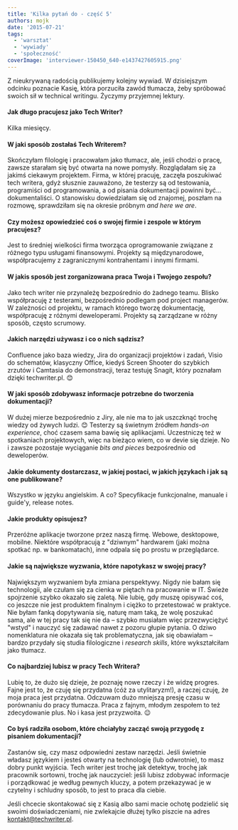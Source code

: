 ```yaml
---
title: 'Kilka pytań do - część 5'
authors: mojk
date: '2015-07-21'
tags:
  - 'warsztat'
  - 'wywiady'
  - 'społeczność'
coverImage: 'interviewer-150450_640-e1437427605915.png'
---
```


Z nieukrywaną radością publikujemy kolejny wywiad. W dzisiejszym odcinku
poznacie Kasię, która porzuciła zawód tłumacza, żeby spróbować swoich sił w
technical writingu. Życzymy przyjemnej lektury.

<!--truncate-->

#### Jak długo pracujesz jako Tech Writer?

Kilka miesięcy.

#### W jaki sposób zostałaś Tech Writerem?

Skończyłam filologię i pracowałam jako tłumacz, ale, jeśli chodzi o pracę,
zawsze starałam się być otwarta na nowe pomysły. Rozglądałam się za jakimś
ciekawym projektem. Firma, w której pracuję, zaczęła poszukiwać tech writera,
gdyż słusznie zauważono, że testerzy są od testowania, programiści od
programowania, a od pisania dokumentacji powinni być... dokumentaliści. O
stanowisku dowiedziałam się od znajomej, poszłam na rozmowę, sprawdziłam się na
okresie próbnym _and here we are_.

#### Czy możesz opowiedzieć coś o swojej firmie i zespole w którym pracujesz?

Jest to średniej wielkości firma tworząca oprogramowanie związane z różnego typu
usługami finansowymi. Projekty są międzynarodowe, współpracujemy z zagranicznymi
kontrahentami i innymi firmami.

#### W jakis sposób jest zorganizowana praca Twoja i Twojego zespołu?

Jako tech writer nie przynależę bezpośrednio do żadnego teamu. Blisko
współpracuję z testerami, bezpośrednio podlegam pod project managerów. W
zależności od projektu, w ramach którego tworzę dokumentację, współpracuję z
różnymi deweloperami. Projekty są zarządzane w różny sposób, często scrumowy.

#### Jakich narzędzi używasz i co o nich sądzisz?

Confluence jako baza wiedzy, Jira do organizacji projektów i zadań, Visio do
schematów, klasyczny Office, kiedyś Screen Shooter do szybkich zrzutów i
Camtasia do demonstracji, teraz testuję Snagit, który poznałam dzięki
techwriter.pl. 😊

#### W jaki sposób zdobywasz informacje potrzebne do tworzenia dokumentacji?

W dużej mierze bezpośrednio z Jiry, ale nie ma to jak uszczknąć trochę wiedzy od
żywych ludzi. 😊 Testerzy są świetnym źródłem _hands-on experience_, choć czasem
sama bawię się aplikacjami. Uczestniczę też w spotkaniach projektowych, więc na
bieżąco wiem, co w devie się dzieje. No i zawsze pozostaje wyciąganie _bits and
pieces_ bezpośrednio od deweloperów.

#### Jakie dokumenty dostarczasz, w jakiej postaci, w jakich językach i jak są one publikowane?

Wszystko w języku angielskim. A co? Specyfikacje funkcjonalne, manuale i
guide'y, release notes.

#### Jakie produkty opisujesz?

Przeróżne aplikacje tworzone przez naszą firmę. Webowe, desktopowe, mobilne.
Niektóre współpracują z "dziwnym" hardwarem (jaki można spotkać np. w
bankomatach), inne odpala się po prostu w przeglądarce.

#### Jakie są największe wyzwania, które napotykasz w swojej pracy?

Największym wyzwaniem była zmiana perspektywy. Nigdy nie bałam się technologii,
ale czułam się za cienka w piętach na pracowanie w IT. Świeże spojrzenie szybko
okazało się zaletą. Nie lubię, gdy muszę opisywać coś, co jeszcze nie jest
produktem finalnym i ciężko to przetestować w praktyce. Nie byłam fanką
dopytywania się, naturę mam taką, że wolę poszukać sama, ale w tej pracy tak się
nie da – szybko musiałam więc przezwyciężyć "wstyd" i nauczyć się zadawać nawet
z pozoru głupie pytania. O dziwo nomenklatura nie okazała się tak
problematyczna, jak się obawiałam – bardzo przydały się studia filologiczne i
_research skills_, które wykształciłam jako tłumacz.

#### Co najbardziej lubisz w pracy Tech Writera?

Lubię to, że dużo się dzieje, że poznaję nowe rzeczy i że widzę progres. Fajne
jest to, że czuję się przydatna (cóż za utylitaryzm!), a raczej czuję, że moja
praca jest przydatna. Odczuwam dużo mniejszą presję czasu w porównaniu do pracy
tłumacza. Praca z fajnym, młodym zespołem to też zdecydowanie plus. No i kasa
jest przyzwoita. 😉

#### Co byś radziła osobom, które chciałyby zacząć swoją przygodę z pisaniem dokumentacji?

Zastanów się, czy masz odpowiedni zestaw narzędzi. Jeśli świetnie władasz
językiem i jesteś otwarty na technologię (lub odwrotnie), to masz dobry punkt
wyjścia. Tech writer jest trochę jak detektyw, trochę jak pracownik sortowni,
trochę jak nauczyciel: jeśli lubisz zdobywać informacje i porządkować je według
pewnych kluczy, a potem przekazywać je w czytelny i schludny sposób, to jest to
praca dla ciebie.

Jeśli chcecie skontakować się z Kasią albo sami macie ochotę podzielić się
swoimi doświadczeniami, nie zwlekajcie dłużej tylko piszcie na adres
[kontakt@techwriter.pl](mailto:kontakt@techwriter.pl).
